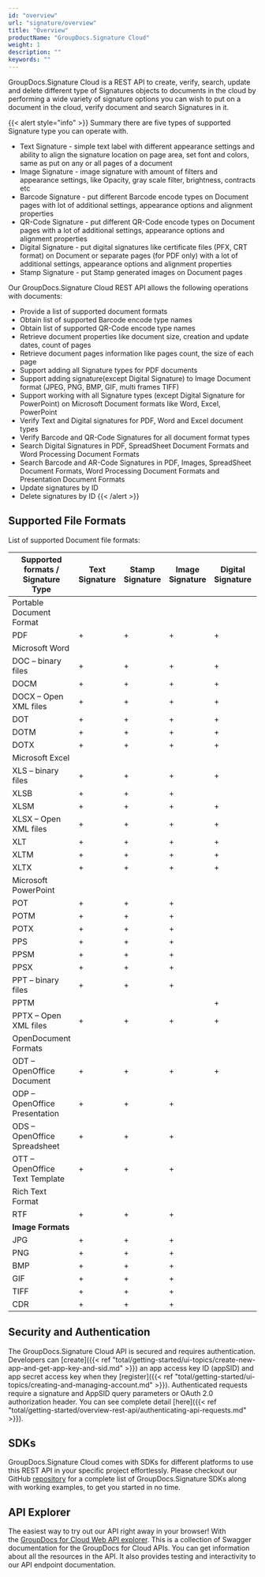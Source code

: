 ```yaml
---
id: "overview"
url: "signature/overview"
title: "Overview"
productName: "GroupDocs.Signature Cloud"
weight: 1
description: ""
keywords: ""
---
```




GroupDocs.Signature Cloud is a REST API to create, verify, search, update and delete different type of Signatures objects to documents in the cloud by performing a wide variety of signature options you can wish to put on a document in the cloud, verify document and search Signatures in it.

{{< alert style="info" >}}
Summary there are five types of supported Signature type you can operate with.

* Text Signature - simple text label with different appearance settings and ability to align the signature location on page area, set font and colors, same as put on any or all pages of a document
* Image Signature - image signature with amount of filters and appearance settings, like Opacity, gray scale filter, brightness, contracts etc
* Barcode Signature - put different Barcode encode types on Document pages with lot of additional settings, appearance options and alignment properties
* QR-Code Signature - put different QR-Code encode types on Document pages with a lot of additional settings, appearance options and alignment properties
* Digital Signature - put digital signatures like certificate files (PFX, CRT format) on Document or separate pages (for PDF only) with a lot of additional settings, appearance options and alignment properties
* Stamp Signature - put Stamp generated images on Document pages

Our GroupDocs.Signature Cloud REST API allows the following operations with documents:

* Provide a list of supported document formats
* Obtain list of supported Barcode encode type names
* Obtain list of supported QR-Code encode type names
* Retrieve document properties like document size, creation and update dates, count of pages
* Retrieve document pages information like pages count, the size of each page
* Support adding all Signature types for PDF documents
* Support adding signature(except Digital Signature) to Image Document format (JPEG, PNG, BMP, GIF, multi frames TIFF)
* Support working with all Signature types (except Digital Signature for PowerPoint) on Microsoft Document formats like Word, Excel, PowerPoint
* Verify Text and Digital signatures for PDF, Word and Excel document types
* Verify Barcode and QR-Code Signatures for all document format types
* Search Digital Signatures in PDF, SpreadSheet Document Formats and Word Processing Document Formats
* Search Barcode and AR-Code Signatures in PDF, Images, SpreadSheet Document Formats, Word Processing Document Formats and Presentation Document Formats
* Update signatures by ID
* Delete signatures by ID
{{< /alert >}}

## Supported File Formats

List of supported Document file formats:

|Supported formats / Signature Type|Text Signature|Stamp Signature|Image Signature|Digital Signature|Barcode Signature|QR-Code Signature|
|---|---|---|---|---|---|---|
|Portable Document Format| | | | | |
|PDF|+|+|+|+|+|+
|Microsoft Word| | | | | |
|DOC – binary files|+|+|+|+|+|+
|DOCM|+|+|+|+|+|+
|DOCX – Open XML files|+|+|+|+|+|+
|DOT|+|+|+|+|+|+
|DOTM|+|+|+|+|+|+
|DOTX|+|+|+|+|+|+
|Microsoft Excel| | | | | |
|XLS – binary files|+|+|+|+|+|+
|XLSB|+|+|+| |+|
|XLSM|+|+|+|+|+|+
|XLSX – Open XML files|+|+|+|+|+|+
|XLT|+|+|+|+|+|+
|XLTM|+|+|+|+|+|+
|XLTX|+|+|+|+|+|+
|Microsoft PowerPoint| | | | | |
|POT|+|+|+| |+|
|POTM|+|+|+| |+|
|POTX|+|+|+|
|PPS|+|+|+| | |
|PPSM|+|+|+|
|PPSX|+|+|+| |+|
|PPT – binary files|+|+|+| | |
|PPTM| | | |+| |
|PPTX – Open XML files|+|+|+|+|+|
|OpenDocument Formats| | | | | |
|ODT – OpenOffice Document|+|+|+|+|+|
|ODP – OpenOffice Presentation|+|+|+| |+|
|ODS – OpenOffice Spreadsheet|+|+|+| |+|
|OTT – OpenOffice Text Template|+|+|+| |+|+
|Rich Text Format| | | | | |
|RTF|+|+|+| |+|+
|**Image Formats**| | | | | |
|JPG|+|+|+| |+|+
|PNG|+|+|+| |+|+
|BMP|+|+|+| |+|+
|GIF|+|+|+| |+|+
|TIFF|+|+|+| |+|+
|CDR|+|+|+| |+|+

## Security and Authentication

The GroupDocs.Signature Cloud API is secured and requires authentication. Developers can [create]({{< ref "total/getting-started/ui-topics/create-new-app-and-get-app-key-and-sid.md" >}}) an app access key ID (appSID) and app secret access key when they [register]({{< ref "total/getting-started/ui-topics/creating-and-managing-account.md" >}}). Authenticated requests require a signature and AppSID query parameters or OAuth 2.0 authorization header. You can see complete detail [here]({{< ref "total/getting-started/overview-rest-api/authenticating-api-requests.md" >}}).

## SDKs

GroupDocs.Signature Cloud comes with SDKs for different platforms to use this REST API in your specific project effortlessly. Please checkout our GitHub [repository](https://github.com/groupdocs-signature-cloud) for a complete list of GroupDocs.Signature SDKs along with working examples, to get you started in no time.

## API Explorer

The easiest way to try out our API right away in your browser! With the [GroupDocs for Cloud Web API explorer](https://apireference.groupdocs.cloud/signature/). This is a collection of Swagger documentation for the GroupDocs for Cloud APIs. You can get information about all the resources in the API. It also provides testing and interactivity to our API endpoint documentation.
